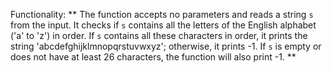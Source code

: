Functionality: ** The function accepts no parameters and reads a string `s` from the input. It checks if `s` contains all the letters of the English alphabet ('a' to 'z') in order. If `s` contains all these characters in order, it prints the string 'abcdefghijklmnopqrstuvwxyz'; otherwise, it prints -1. If `s` is empty or does not have at least 26 characters, the function will also print -1. **